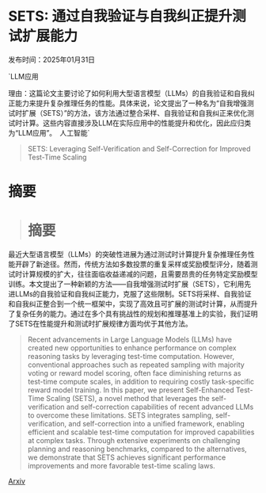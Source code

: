 # SETS: 通过自我验证与自我纠正提升测试扩展能力

发布时间：2025年01月31日

`LLM应用

理由：这篇论文主要讨论了如何利用大型语言模型（LLMs）的自我验证和自我纠正能力来提升复杂推理任务的性能。具体来说，论文提出了一种名为“自我增强测试时扩展（SETS）”的方法，该方法通过整合采样、自我验证和自我纠正来优化测试时计算。这些内容直接涉及LLM在实际应用中的性能提升和优化，因此应归类为“LLM应用”。` `人工智能`

> SETS: Leveraging Self-Verification and Self-Correction for Improved Test-Time Scaling

# 摘要

> # 摘要
最近大型语言模型（LLMs）的突破性进展为通过测试时计算提升复杂推理任务性能开辟了新途径。然而，传统方法如多数投票的重复采样或奖励模型评分，随着测试时计算规模的扩大，往往面临收益递减的问题，且需要昂贵的任务特定奖励模型训练。本文提出了一种新颖的方法——自我增强测试时扩展（SETS），它利用先进LLMs的自我验证和自我纠正能力，克服了这些限制。SETS将采样、自我验证和自我纠正整合到一个统一框架中，实现了高效且可扩展的测试时计算，从而提升了复杂任务的能力。通过在多个具有挑战性的规划和推理基准上的实验，我们证明了SETS在性能提升和测试时扩展规律方面均优于其他方法。

> Recent advancements in Large Language Models (LLMs) have created new opportunities to enhance performance on complex reasoning tasks by leveraging test-time computation. However, conventional approaches such as repeated sampling with majority voting or reward model scoring, often face diminishing returns as test-time compute scales, in addition to requiring costly task-specific reward model training. In this paper, we present Self-Enhanced Test-Time Scaling (SETS), a novel method that leverages the self-verification and self-correction capabilities of recent advanced LLMs to overcome these limitations. SETS integrates sampling, self-verification, and self-correction into a unified framework, enabling efficient and scalable test-time computation for improved capabilities at complex tasks. Through extensive experiments on challenging planning and reasoning benchmarks, compared to the alternatives, we demonstrate that SETS achieves significant performance improvements and more favorable test-time scaling laws.

[Arxiv](https://arxiv.org/abs/2501.19306)
